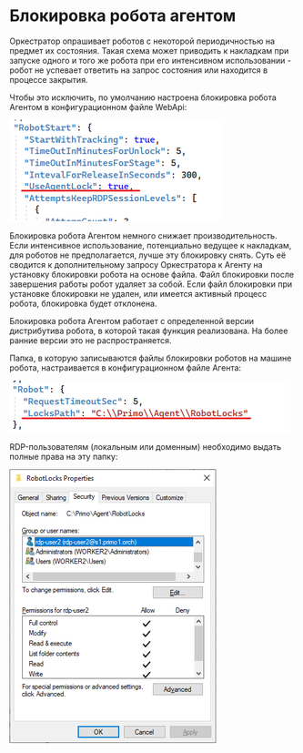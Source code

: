 # Блокировка робота агентом
Оркестратор опрашивает роботов с некоторой периодичностью на предмет их состояния. Такая схема может приводить к накладкам при запуске одного и того же робота при его интенсивном использовании - робот не успевает ответить на запрос состояния или находится в процессе закрытия. 

Чтобы это исключить, по умолчанию настроена блокировка робота Агентом в конфигурационном файле WebApi:

![](<../../../.gitbook/assets/block-robot-by-agent-1.png>)

Блокировка робота Агентом немного снижает производительность. Если интенсивное использование, потенциально ведущее к накладкам, для роботов не предполагается, лучше эту блокировку снять. Суть её сводится к дополнительному запросу Оркестратора к Агенту на установку блокировки робота на основе файла. Файл блокировки после завершения работы робот удаляет за собой. Если файл блокировки при установке блокировки не удален, или имеется активный процесс робота, блокировка будет отклонена. 

Блокировка робота Агентом работает с определенной версии дистрибутива робота, в которой такая функция реализована. На более ранние версии это не распространяется. 

Папка, в которую записываются файлы блокировки роботов на машине робота, настраивается в конфигурационном файле Агента:
  
![](<../../../.gitbook/assets/block-robot-by-agent-2.png>)

RDP-пользователям (локальным или доменным) необходимо выдать полные права на эту папку:

![](<../../../.gitbook/assets/block-robot-by-agent-3.png>)
